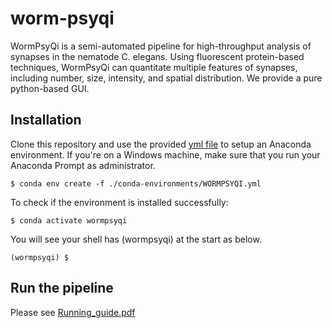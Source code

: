 # worm-psyqi

WormPsyQi is a semi-automated pipeline for high-throughput analysis of synapses in the nematode C. elegans. Using fluorescent protein-based techniques, WormPsyQi can quantitate multiple features of synapses, including number, size, intensity, and spatial distribution. We provide a pure python-based GUI.

## Installation
Clone this repository and use the provided [yml file](./conda-environments/WORMPSYQI.yml) to setup an Anaconda environment. If you're on a Windows machine, make sure that you run your Anaconda Prompt as administrator.
```consol
$ conda env create -f ./conda-environments/WORMPSYQI.yml
```
To check if the environment is installed successfully:
```consol
$ conda activate wormpsyqi
```
You will see your shell has (wormpsyqi) at the start as below.
```consol
(wormpsyqi) $ 
```

## Run the pipeline
Please see [Running_guide.pdf](./Running_guide.pdf)

